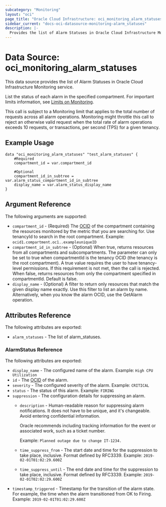 ```yaml
---
subcategory: "Monitoring"
layout: "oci"
page_title: "Oracle Cloud Infrastructure: oci_monitoring_alarm_statuses"
sidebar_current: "docs-oci-datasource-monitoring-alarm_statuses"
description: |-
  Provides the list of Alarm Statuses in Oracle Cloud Infrastructure Monitoring service
---
```


# Data Source: oci_monitoring_alarm_statuses
This data source provides the list of Alarm Statuses in Oracle Cloud Infrastructure Monitoring service.

List the status of each alarm in the specified compartment.
For important limits information, see [Limits on Monitoring](https://docs.cloud.oracle.com/iaas/Content/Monitoring/Concepts/monitoringoverview.htm#Limits).

This call is subject to a Monitoring limit that applies to the total number of requests across all alarm operations. 
Monitoring might throttle this call to reject an otherwise valid request when the total rate of alarm operations exceeds 10 requests, 
or transactions, per second (TPS) for a given tenancy.


## Example Usage

```hcl
data "oci_monitoring_alarm_statuses" "test_alarm_statuses" {
	#Required
	compartment_id = var.compartment_id

	#Optional
	compartment_id_in_subtree = var.alarm_status_compartment_id_in_subtree
	display_name = var.alarm_status_display_name
}
```

## Argument Reference

The following arguments are supported:

* `compartment_id` - (Required) The [OCID](https://docs.cloud.oracle.com/iaas/Content/General/Concepts/identifiers.htm) of the compartment containing the resources monitored by the metric that you are searching for. Use tenancyId to search in the root compartment.  Example: `ocid1.compartment.oc1..exampleuniqueID` 
* `compartment_id_in_subtree` - (Optional) When true, returns resources from all compartments and subcompartments. The parameter can only be set to true when compartmentId is the tenancy OCID (the tenancy is the root compartment). A true value requires the user to have tenancy-level permissions. If this requirement is not met, then the call is rejected. When false, returns resources from only the compartment specified in compartmentId. Default is false. 
* `display_name` - (Optional) A filter to return only resources that match the given display name exactly. Use this filter to list an alarm by name. Alternatively, when you know the alarm OCID, use the GetAlarm operation. 


## Attributes Reference

The following attributes are exported:

* `alarm_statuses` - The list of alarm_statuses.

### AlarmStatus Reference

The following attributes are exported:

* `display_name` - The configured name of the alarm.  Example: `High CPU Utilization` 
* `id` - The [OCID](https://docs.cloud.oracle.com/iaas/Content/General/Concepts/identifiers.htm) of the alarm. 
* `severity` - The configured severity of the alarm.  Example: `CRITICAL` 
* `status` - The status of this alarm.  Example: `FIRING` 
* `suppression` - The configuration details for suppressing an alarm. 
	* `description` - Human-readable reason for suppressing alarm notifications. It does not have to be unique, and it's changeable. Avoid entering confidential information.

		Oracle recommends including tracking information for the event or associated work, such as a ticket number.

		Example: `Planned outage due to change IT-1234.` 
	* `time_suppress_from` - The start date and time for the suppression to take place, inclusive. Format defined by RFC3339.  Example: `2019-02-01T01:02:29.600Z` 
	* `time_suppress_until` - The end date and time for the suppression to take place, inclusive. Format defined by RFC3339.  Example: `2019-02-01T02:02:29.600Z` 
* `timestamp_triggered` - Timestamp for the transition of the alarm state. For example, the time when the alarm transitioned from OK to Firing.  Example: `2019-02-01T01:02:29.600Z` 

